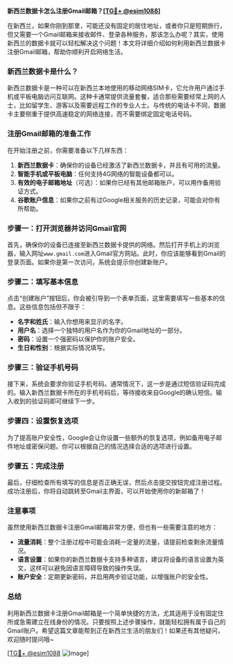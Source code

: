 **新西兰数据卡怎么注册Gmail邮箱？[[TG💪+ @esim1088](https://t.me/s/esim1088)]**

在新西兰，如果你刚到那里，可能还没有固定的居住地址，或者你只是短期旅行，但又需要一个Gmail邮箱来接收邮件、登录各种服务，那该怎么办呢？其实，使用新西兰的数据卡就可以轻松解决这个问题！本文将详细介绍如何利用新西兰数据卡注册Gmail邮箱，帮助你顺利开启网络生活。

### 新西兰数据卡是什么？

新西兰数据卡是一种可以在新西兰本地使用的移动网络SIM卡，它允许用户通过手机或平板电脑访问互联网。这种卡通常提供流量套餐，适合那些需要经常上网的人士，比如留学生、游客以及需要远程工作的专业人士。与传统的电话卡不同，数据卡主要侧重于提供高速稳定的网络连接，而不需要绑定固定电话号码。

### 注册Gmail邮箱的准备工作

在开始注册之前，你需要准备以下几样东西：

1. **新西兰数据卡**：确保你的设备已经激活了新西兰数据卡，并且有可用的流量。
2. **智能手机或平板电脑**：任何支持4G网络的智能设备都可以。
3. **有效的电子邮箱地址**（可选）：如果你已经有其他邮箱账户，可以用作备用验证方式。
4. **谷歌账户信息**：如果你之前有过Google相关服务的历史记录，可能会对你有所帮助。

### 步骤一：打开浏览器并访问Gmail官网

首先，确保你的设备已连接至新西兰数据卡提供的网络。然后打开手机上的浏览器，输入网址`www.gmail.com`进入Gmail官方网站。此时，你应该能够看到Gmail的登录页面。如果你是第一次访问，系统会提示你创建新账户。

### 步骤二：填写基本信息

点击“创建账户”按钮后，你会被引导到一个表单页面，这里需要填写一些基本的信息。这些信息包括但不限于：

- **名字和姓氏**：输入你想用来显示的名字。
- **用户名**：选择一个独特的用户名作为你的Gmail地址的一部分。
- **密码**：设置一个强密码以保护你的账户安全。
- **生日和性别**：根据实际情况填写。

### 步骤三：验证手机号码

接下来，系统会要求你验证手机号码。通常情况下，这一步是通过短信验证码完成的。输入新西兰数据卡所在的手机号码后，等待接收来自Google的确认短信。输入收到的验证码即可继续下一步。

### 步骤四：设置恢复选项

为了提高账户安全性，Google会让你设置一些额外的恢复选项，例如备用电子邮件地址或密保问题。你可以根据自己的情况选择合适的选项进行设置。

### 步骤五：完成注册

最后，仔细检查所有填写的信息是否正确无误，然后点击提交按钮完成注册过程。成功注册后，你将自动跳转至Gmail主界面，可以开始使用你的新邮箱了！

### 注意事项

虽然使用新西兰数据卡注册Gmail邮箱非常方便，但也有一些需要注意的地方：

- **流量消耗**：整个注册过程中可能会消耗一定量的流量，请提前检查剩余流量情况。
- **语言设置**：如果你的新西兰数据卡支持多种语言，建议将设备的语言设置为英文，这样可以避免因语言障碍导致的操作失误。
- **账户安全**：定期更新密码，并启用两步验证功能，以增强账户的安全性。

### 总结

利用新西兰数据卡注册Gmail邮箱是一个简单快捷的方法，尤其适用于没有固定住所或急需建立在线身份的情况。只要按照上述步骤操作，就能轻松拥有属于自己的Gmail账户。希望这篇文章能帮到正在新西兰生活的朋友们！如果还有其他疑问，欢迎随时提问哦~

[[TG💪+ @esim1088](https://t.me/s/esim1088) ![Image](https://i.postimg.cc/4NQfJmqS/Snipaste-2025-05-13-00-14-12.png)]
